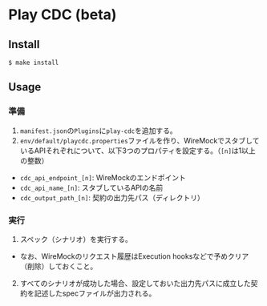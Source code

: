 # Play CDC (beta)

## Install

```
$ make install
```

## Usage

### 準備

1. `manifest.json`の`Plugins`に`play-cdc`を追加する。
2. `env/default/playcdc.properties`ファイルを作り、WireMockでスタブしているAPIそれぞれについて、以下3つのプロパティを設定する。（`[n]`は1以上の整数）
  - `cdc_api_endpoint_[n]`: WireMockのエンドポイント
  - `cdc_api_name_[n]`: スタブしているAPIの名前
  - `cdc_output_path_[n]`: 契約の出力先パス（ディレクトリ）

### 実行

1. スペック（シナリオ）を実行する。
  - なお、WireMockのリクエスト履歴はExecution hooksなどで予めクリア（削除）しておくこと。
2. すべてのシナリオが成功した場合、設定しておいた出力先パスに成立した契約を記述したspecファイルが出力される。
